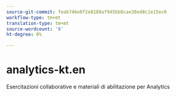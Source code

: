 ```yaml
---
source-git-commit: feab746e8f2e8188af945bb8cae38ed8c1e15ec0
workflow-type: tm+mt
translation-type: tm+mt
source-wordcount: '8'
ht-degree: 0%

---
```

# analytics-kt.en

Esercitazioni collaborative e materiali di abilitazione per Analytics
